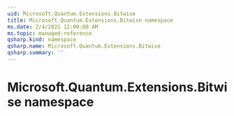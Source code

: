 ```yaml
---
uid: Microsoft.Quantum.Extensions.Bitwise
title: Microsoft.Quantum.Extensions.Bitwise namespace
ms.date: 2/4/2021 12:00:00 AM
ms.topic: managed-reference
qsharp.kind: namespace
qsharp.name: Microsoft.Quantum.Extensions.Bitwise
qsharp.summary: ''
---
```


# Microsoft.Quantum.Extensions.Bitwise namespace



